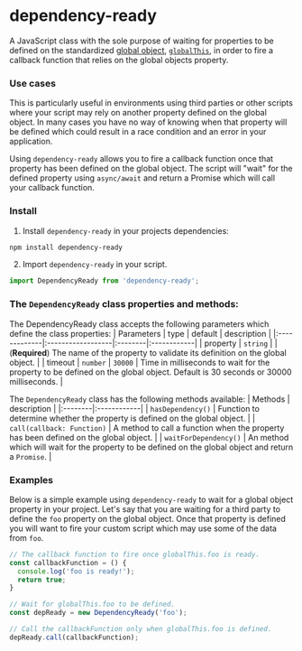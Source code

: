 # dependency-ready

A JavaScript class with the sole purpose of waiting for properties to be defined on the standardized [global object](https://developer.mozilla.org/en-US/docs/Glossary/Global_object), [`globalThis`](https://developer.mozilla.org/en-US/docs/Web/JavaScript/Reference/Global_Objects/globalThis), in order to fire a callback function that relies on the global objects property.

### Use cases

This is particularly useful in environments using third parties or other scripts where your script may rely on another property defined on the global object. In many cases you have no way of knowing when that property will be defined which could result in a race condition and an error in your application.

Using `dependency-ready` allows you to fire a callback function once that property has been defined on the global object. The script will "wait" for the defined property using `async/await` and return a Promise which will call your callback function.

### Install

1. Install `dependency-ready` in your projects dependencies:
```sh
npm install dependency-ready
```
2. Import `dependency-ready` in your script.
```js
import DependencyReady from 'dependency-ready';
```
### The `DependencyReady` class properties and methods:

The DependencyReady class accepts the following parameters which define the class properties:
| Parameters   | type              | default | description |
|:-------------|:------------------|:--------|:------------|
| property     | `string`          |         | (**Required**) The name of the property to validate its definition on the global object. |
| timeout      | `number`          | `30000` | Time in milliseconds to wait for the property to be defined on the global object. Default is 30 seconds or 30000 milliseconds. |

The `DependencyReady` class has the following methods available:
| Methods | description |
|:--------|:------------|
| `hasDependency()` | Function to determine whether the property is defined on the global object. |
| `call(callback: Function)` | A method to call a function when the property has been defined on the global object. |
| `waitForDependency()` | An method which will wait for the property to be defined on the global object and return a `Promise`. |

### Examples

Below is a simple example using `dependency-ready` to wait for a global object property in your project. Let's say that you are waiting for a third party to define the `foo` property on the global object. Once that property is defined you will want to fire your custom script which may use some of the data from `foo`. 
```js
// The callback function to fire once globalThis.foo is ready.
const callbackFunction = () {
  console.log('foo is ready!');
  return true;
}

// Wait for globalThis.foo to be defined.
const depReady = new DependencyReady('foo');

// Call the callbackFunction only when globalThis.foo is defined.
depReady.call(callbackFunction);
```
